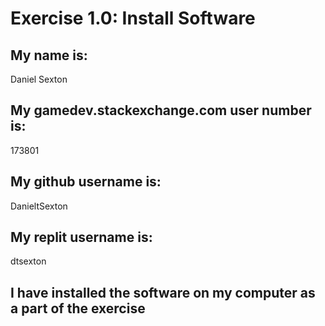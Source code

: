 # Exercise 1.0: Install Software

## My name is:
Daniel Sexton

## My gamedev.stackexchange.com user number is:
173801

## My github username is:
DanieltSexton

## My replit username is:
dtsexton

## I have installed the software on my computer as a part of the exercise
```
